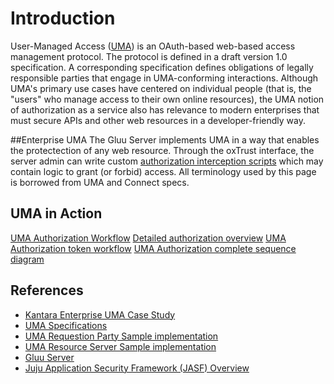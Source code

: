 # Introduction

User-Managed Access ([UMA]) is an OAuth-based web-based access management protocol. The protocol is defined in a draft version 1.0 specification. A corresponding specification defines obligations of legally responsible parties that engage in UMA-conforming interactions. Although UMA's primary use cases have centered on individual people (that is, the "users" who manage access to their own online resources), the UMA notion of authorization as a service also has relevance to modern enterprises that must secure APIs and other web resources in a developer-friendly way.

##Enterprise UMA
The Gluu Server implements UMA in a way that enables the protectection of any web resource. Through the oxTrust interface, the server admin can write custom [authorization interception scripts](http://www.gluu.org/docs/admin-guide/interception-scripts/authorization/) which may contain logic to grant (or forbid) access. All terminology used by this page is borrowed from UMA and Connect specs.

## UMA in Action

[UMA Authorization Workflow](http://www.gluu.org/docs/img/uma/uma_parts.png "UMA Parts")
[Detailed authorization overview](http://www.gluu.org/docs/img/uma/uma_flow.png "UMA Parts")
[UMA Authorization token workflow](http://www.gluu.org/docs/img/uma/uma_token_workflow.png "UMA Parts")
[UMA Authorization complete sequence diagram](http://www.gluu.org/docs/img/uma/uma_very_detailed_flow.png "UMA Parts")

## References
- [Kantara Enterprise UMA Case Study](http://kantarainitiative.org/confluence/display/uma/Case+Study%3A+Access+Management+2.0+for+the+Enterprise) 
- [UMA Specifications](http://kantarainitiative.org/confluence/display/uma/UMA+1.0+Core+Protocol)
- [UMA Requestion Party Sample implementation](https://svn.gluu.info/repository/openxdi/oxUmaDemo/RP/)
- [UMA Resource Server Sample implementation](https://svn.gluu.info/repository/openxdi/oxUmaDemo/RS/)
- [Gluu Server](http://gluu.org)
- [Juju Application Security Framework (JASF) Overview](http://www.gluu.co/juju-draft-overview)

[UMA]: http://kantarainitiative.org/confluence/display/uma/UMA+1.0+Core+Protocol
